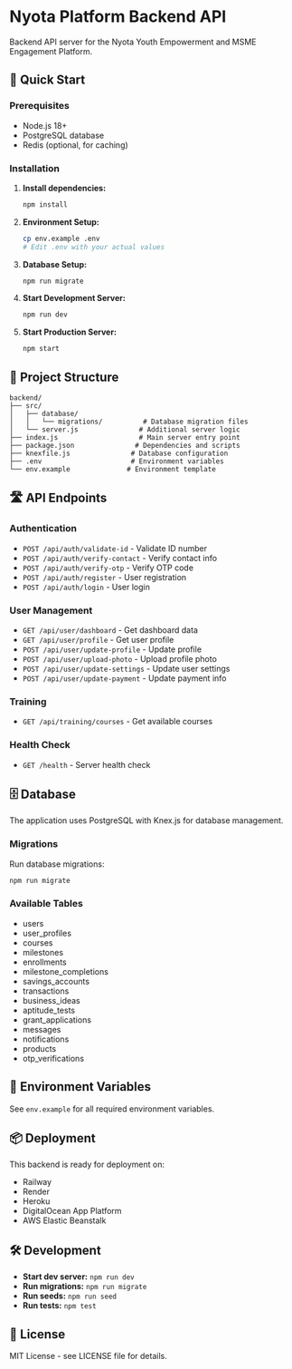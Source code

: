 # Nyota Platform Backend API

Backend API server for the Nyota Youth Empowerment and MSME Engagement Platform.

## 🚀 Quick Start

### Prerequisites
- Node.js 18+ 
- PostgreSQL database
- Redis (optional, for caching)

### Installation

1. **Install dependencies:**
   ```bash
   npm install
   ```

2. **Environment Setup:**
   ```bash
   cp env.example .env
   # Edit .env with your actual values
   ```

3. **Database Setup:**
   ```bash
   npm run migrate
   ```

4. **Start Development Server:**
   ```bash
   npm run dev
   ```

5. **Start Production Server:**
   ```bash
   npm start
   ```

## 📁 Project Structure

```
backend/
├── src/
│   ├── database/
│   │   └── migrations/          # Database migration files
│   └── server.js               # Additional server logic
├── index.js                    # Main server entry point
├── package.json               # Dependencies and scripts
├── knexfile.js               # Database configuration
├── .env                      # Environment variables
└── env.example              # Environment template
```

## 🛣️ API Endpoints

### Authentication
- `POST /api/auth/validate-id` - Validate ID number
- `POST /api/auth/verify-contact` - Verify contact info
- `POST /api/auth/verify-otp` - Verify OTP code
- `POST /api/auth/register` - User registration
- `POST /api/auth/login` - User login

### User Management
- `GET /api/user/dashboard` - Get dashboard data
- `GET /api/user/profile` - Get user profile
- `POST /api/user/update-profile` - Update profile
- `POST /api/user/upload-photo` - Upload profile photo
- `POST /api/user/update-settings` - Update user settings
- `POST /api/user/update-payment` - Update payment info

### Training
- `GET /api/training/courses` - Get available courses

### Health Check
- `GET /health` - Server health check

## 🗄️ Database

The application uses PostgreSQL with Knex.js for database management.

### Migrations
Run database migrations:
```bash
npm run migrate
```

### Available Tables
- users
- user_profiles
- courses
- milestones
- enrollments
- milestone_completions
- savings_accounts
- transactions
- business_ideas
- aptitude_tests
- grant_applications
- messages
- notifications
- products
- otp_verifications

## 🔧 Environment Variables

See `env.example` for all required environment variables.

## 📦 Deployment

This backend is ready for deployment on:
- Railway
- Render
- Heroku
- DigitalOcean App Platform
- AWS Elastic Beanstalk

## 🛠️ Development

- **Start dev server:** `npm run dev`
- **Run migrations:** `npm run migrate`
- **Run seeds:** `npm run seed`
- **Run tests:** `npm test`

## 📄 License

MIT License - see LICENSE file for details.
